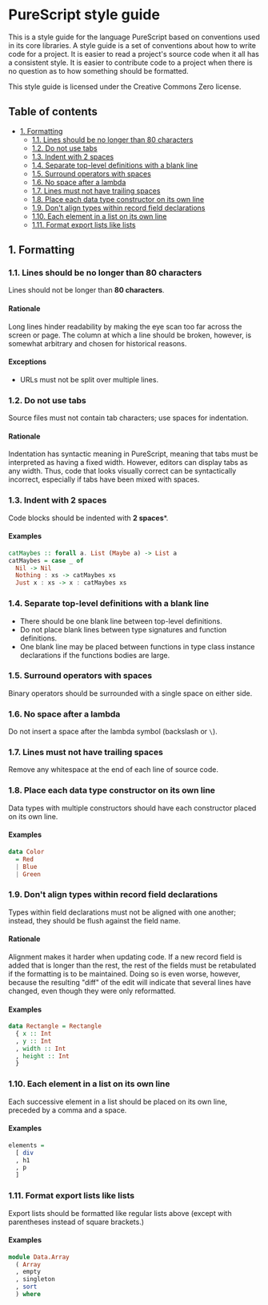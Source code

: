 # PureScript style guide

This is a style guide for the language PureScript based on conventions used in
its core libraries. A style guide is a set of conventions about how to write
code for a project. It is easier to read a project's source code when it all has
a consistent style. It is easier to contribute code to a project when there is
no question as to how something should be formatted.

This style guide is licensed under the Creative Commons Zero license.

## Table of contents

- [1. Formatting](#1-formatting)
  * [1.1. Lines should be no longer than 80 characters](#11-lines-should-be-no-longer-than-80-characters)
  * [1.2. Do not use tabs](#12-do-not-use-tabs)
  * [1.3. Indent with 2 spaces](#13-indent-with-2-spaces)
  * [1.4. Separate top-level definitions with a blank line](#14-separate-top-level-definitions-with-a-blank-line)
  * [1.5. Surround operators with spaces](#15-surround-operators-with-spaces)
  * [1.6. No space after a lambda](#16-no-space-after-a-lambda)
  * [1.7. Lines must not have trailing spaces](#17-lines-must-not-have-trailing-spaces)
  * [1.8. Place each data type constructor on its own line](#18-place-each-data-type-constructor-on-its-own-line)
  * [1.9. Don't align types within record field declarations](#19-dont-align-types-within-record-field-declarations)
  * [1.10. Each element in a list on its own line](#110-each-element-in-a-list-on-its-own-line)
  * [1.11. Format export lists like lists](#111-format-export-lists-like-lists)

## 1. Formatting

### 1.1. Lines should be no longer than 80 characters

Lines should not be longer than **80 characters**.

#### Rationale

Long lines hinder readability by making the eye scan too far across the screen
or page. The column at which a line should be broken, however, is somewhat
arbitrary and chosen for historical reasons.

#### Exceptions

* URLs must not be split over multiple lines.

### 1.2. Do not use tabs

Source files must not contain tab characters; use spaces for indentation.

#### Rationale

Indentation has syntactic meaning in PureScript, meaning that tabs must be
interpreted as having a fixed width. However, editors can display tabs as any
width. Thus, code that looks visually correct can be syntactically incorrect,
especially if tabs have been mixed with spaces.

### 1.3. Indent with 2 spaces

Code blocks should be indented with **2 spaces***.

#### Examples

```purescript
catMaybes :: forall a. List (Maybe a) -> List a
catMaybes = case _ of
  Nil -> Nil
  Nothing : xs -> catMaybes xs
  Just x : xs -> x : catMaybes xs
```

### 1.4. Separate top-level definitions with a blank line

* There should be one blank line between top-level definitions.
* Do not place blank lines between type signatures and function definitions.
* One blank line may be placed between functions in type class instance
  declarations if the functions bodies are large.

### 1.5. Surround operators with spaces

Binary operators should be surrounded with a single space on either side.

### 1.6. No space after a lambda

Do not insert a space after the lambda symbol (backslash or `\`).

### 1.7. Lines must not have trailing spaces

Remove any whitespace at the end of each line of source code.

### 1.8. Place each data type constructor on its own line

Data types with multiple constructors should have each constructor placed on
its own line.

#### Examples

```purescript
data Color
  = Red
  | Blue
  | Green
```

### 1.9. Don't align types within record field declarations

Types within field declarations must not be aligned with one another; instead,
they should be flush against the field name.

#### Rationale

Alignment makes it harder when updating code. If a new record field is added
that is longer than the rest, the rest of the fields must be retabulated if the
formatting is to be maintained. Doing so is even worse, however, because the
resulting "diff" of the edit will indicate that several lines have changed, even
though they were only reformatted.

#### Examples

```purescript
data Rectangle = Rectangle
  { x :: Int
  , y :: Int
  , width :: Int
  , height :: Int
  }
```

### 1.10. Each element in a list on its own line

Each successive element in a list should be placed on its own line, preceded by
a comma and a space.

#### Examples

```purescript
elements =
  [ div
  , h1
  , p
  ]
```

### 1.11. Format export lists like lists

Export lists should be formatted like regular lists above (except with
parentheses instead of square brackets.)

#### Examples

```purescript
module Data.Array
  ( Array
  , empty
  , singleton
  , sort
  ) where
```
